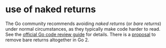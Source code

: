 # use of naked returns

The Go community recommends avoiding *naked returns* (or *bare returns*) under normal circumstances,
as they typically make code harder to read.
See the [official Go code review guide](https://github.com/golang/go/wiki/CodeReviewComments#naked-returns) for details.
There is a [proposal](https://github.com/golang/go/issues/21291) to remove bare returns altogether in Go 2.
